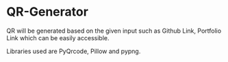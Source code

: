# QR-Generator
QR will be generated based on the given input such as Github Link, Portfolio Link which can be easily accessible.

Libraries used are PyQrcode, Pillow and pypng.
